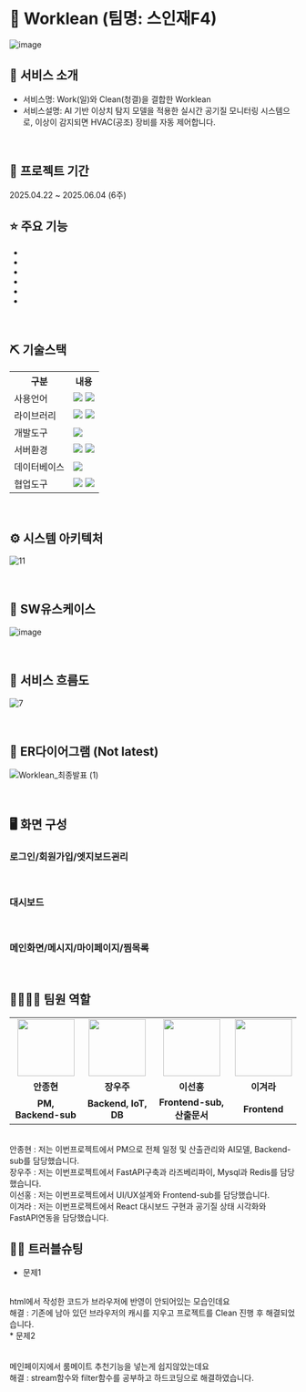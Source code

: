 # 📎 Worklean (팀명: 스인재F4)
![image](https://github.com/user-attachments/assets/53020f39-9864-4ca8-af46-07fd684ad002)




## 👀 서비스 소개
* 서비스명:  Work(일)와 Clean(청결)을 결합한 Worklean
* 서비스설명: AI 기반 이상치 탐지 모델을 적용한 실시간 공기질 모니터링 시스템으로, 이상이 감지되면 HVAC(공조) 장비를 자동 제어합니다.
<br>

## 📅 프로젝트 기간
2025.04.22 ~ 2025.06.04 (6주)
<br>

## ⭐ 주요 기능
* 
* 
* 
* 
* 
* 
<br>

## ⛏ 기술스택
<table>
    <tr>
        <th>구분</th>
        <th>내용</th>
    </tr>
    <tr>
        <td>사용언어</td>
        <td>
            <img src="https://img.shields.io/badge/PyCharm-000000?style=flat-square&logo=PyCharm&logoColor=white"/>
            <img src="https://img.shields.io/badge/CSS3-1572B6?style=for-the-badge&logo=CSS3&logoColor=white"/>
        </td>
    </tr>
    <tr>
        <td>라이브러리</td>
        <td>
            <img src="https://img.shields.io/badge/BootStrap-7952B3?style=for-the-badge&logo=BootStrap&logoColor=white"/>
            <img src="https://img.shields.io/badge/React-61DAFB?style=flat-square&logo=React&logoColor=black"/>
        </td>
    </tr>
    <tr>
        <td>개발도구</td>
        <td>
            <img src="https://img.shields.io/badge/PyCharm-000000?style=flat-square&logo=PyCharm&logoColor=white"
            <img src="https://img.shields.io/badge/Visual Studio Code-007ACC?style=flat-square&logo=Visual Studio Code&logoColor=white"/>
        </td>
    </tr>
    <tr>
        <td>서버환경</td>
        <td>
            <img src="https://img.shields.io/badge/FastAPI-005571?style=for-the-badge&logo=fastapi"/>
            <img src="https://img.shields.io/badge/Node.js-339933?style=flat-square&logo=Node.js&logoColor=white"/>
        </td>
    </tr>
    <tr>
        <td>데이터베이스</td>
        <td>
            <img src="https://img.shields.io/badge/MySQL-4479A1?style=for-the-badge&logo=MySQL&logoColor=white"/> 
        </td>
    </tr>
    <tr>
        <td>협업도구</td>
        <td>
            <img src="https://img.shields.io/badge/Git-F05032?style=for-the-badge&logo=Git&logoColor=white"/>
            <img src="https://img.shields.io/badge/GitHub-181717?style=for-the-badge&logo=GitHub&logoColor=white"/>
        </td>
    </tr>
</table>


<br>

## ⚙ 시스템 아키텍처
![11](https://github.com/user-attachments/assets/5fa83083-f2e8-4f61-8fe7-1f55da86eb17)

<br>

## 📌 SW유스케이스
![image](https://github.com/user-attachments/assets/ba3a89d7-ade4-4da4-85a7-96d7d2de0c0f)

<br>

## 📌 서비스 흐름도
![7](https://github.com/user-attachments/assets/04ea4a4b-be52-4a96-a1b2-1643d9b4f5b5)

<br>

## 📌 ER다이어그램 (Not latest)
![Worklean_최종발표 (1)](https://github.com/user-attachments/assets/9557a0eb-05b2-4a16-a3e4-7df41563bd62)

<br>

## 🖥 화면 구성

### 로그인/회원가입/엣지보드괸리

<br>

### 대시보드

<br>

### 메인화면/메시지/마이페이지/찜목록

<br>

## 👨‍👩‍👦‍👦 팀원 역할
<table>
  <tr>
    <td align="center"><img src="https://github.com/user-attachments/assets/0a2025cb-111c-458e-a33b-505afa6e7052" height="100"/></td>
    <td align="center"><img src="https://github.com/user-attachments/assets/19408550-788e-40f8-b2db-e58cf26e6d45" width="100" height="100"/></td>
    <td align="center"><img src="https://github.com/user-attachments/assets/32159e0c-0d85-4ed0-9218-e418f5f5a1f2" width="100" height="100"/></td>
    <td align="center"><img src="https://github.com/user-attachments/assets/86566b46-f22d-4001-857a-f4d79e9ff3b9" width="100" height="100"/></td>
    
  </tr>
  <tr>
    <td align="center"><strong>안종현</strong></td>
    <td align="center"><strong>장우주</strong></td>
    <td align="center"><strong>이선홍</strong></td>
    <td align="center"><strong>이겨라</strong></td>
  </tr>
  <tr>
    <td align="center"><b>PM, Backend-sub</b></td>
    <td align="center"><b>Backend, IoT, DB</b></td>
    <td align="center"><b>Frontend-sub, 산출문서</b></td>
    <td align="center"><b>Frontend</b></td>
  </tr>
</table><br>
안종현 : 저는 이번프로젝트에서 PM으로 전체 일정 및 산출관리와 AI모델, Backend-sub를 담당했습니다. <br>
장우주 : 저는 이번프로젝트에서 FastAPI구축과 라즈베리파이, Mysql과 Redis를 담당했습니다. <br>
이선홍 : 저는 이번프로젝트에서 UI/UX설계와 Frontend-sub를 담당했습니다. <br>
이겨라 : 저는 이번프로젝트에서 React 대시보드 구현과 공기질 상태 시각화와 FastAPI연동을 담당했습니다. <br>

## 🤾‍♂️ 트러블슈팅

  
* 문제1<br>

<br>
html에서 작성한 코드가 브라우저에 반영이 안되어있는 모습인데요<br>
해결 : 기존에 남아 있던 브라우저의 캐시를 지우고 프로젝트를 Clean 진행 후 해결되었습니다. <br>
* 문제2<br>

<br>
<br>
메인페이지에서 룸메이트 추천기능을 넣는게 쉽지않았는데요<br>
해결 : stream함수와 filter함수를 공부하고 하드코딩으로 해결하였습니다.
